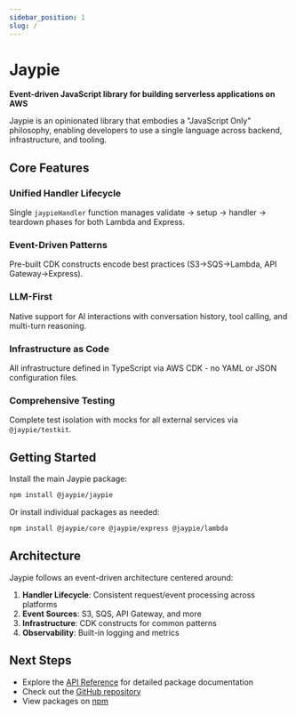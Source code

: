 ```yaml
---
sidebar_position: 1
slug: /
---
```


# Jaypie

**Event-driven JavaScript library for building serverless applications on AWS**

Jaypie is an opinionated library that embodies a "JavaScript Only" philosophy, enabling developers to use a single language across backend, infrastructure, and tooling.

## Core Features

### Unified Handler Lifecycle

Single `jaypieHandler` function manages validate → setup → handler → teardown phases for both Lambda and Express.

### Event-Driven Patterns

Pre-built CDK constructs encode best practices (S3→SQS→Lambda, API Gateway→Express).

### LLM-First

Native support for AI interactions with conversation history, tool calling, and multi-turn reasoning.

### Infrastructure as Code

All infrastructure defined in TypeScript via AWS CDK - no YAML or JSON configuration files.

### Comprehensive Testing

Complete test isolation with mocks for all external services via `@jaypie/testkit`.

## Getting Started

Install the main Jaypie package:

```bash
npm install @jaypie/jaypie
```

Or install individual packages as needed:

```bash
npm install @jaypie/core @jaypie/express @jaypie/lambda
```

## Architecture

Jaypie follows an event-driven architecture centered around:

1. **Handler Lifecycle**: Consistent request/event processing across platforms
2. **Event Sources**: S3, SQS, API Gateway, and more
3. **Infrastructure**: CDK constructs for common patterns
4. **Observability**: Built-in logging and metrics

## Next Steps

- Explore the [API Reference](./api/core) for detailed package documentation
- Check out the [GitHub repository](https://github.com/finlaysonstudio/jaypie)
- View packages on [npm](https://www.npmjs.com/package/@jaypie/jaypie)
